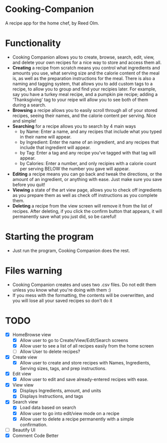# Cooking-Companion
A recipe app for the home chef, by Reed Olm.

# Functionality
- Cooking Companion allows you to create, browse, search, edit, view, and delete your own recipes for a nice way to store and access them all.
- **Creating** a recipe from scratch means you control what ingredients and amounts you use, what serving size and the calorie content of the
meal is, as well as the preparation instructions for the meal. There is also a naming and tagging system, that allows you to add custom tags to a recipe, 
to allow you to group and find your recipies later. For example, say you have a turkey meal recipe, and a pumpkin pie recipe; adding a 
'Thanksgiving' tag to your reipe will allow you to see both of them during a search.
- **Browsing** a recipe allows you to easily scroll through all of your stored recipes, seeing their names, and the calorie content per serving. Nice and simple!
- **Searching** for a recipe allows you to search by 4 main ways
    - by Name: Enter a name, and any recipes that include what you typed in their name will appear.
    - by Ingredient: Enter the name of an ingredient, and any recipes that include that ingredient will appear.
    - by Tag: Enter a tag and any recipe you've tagged with that tag will appear.
    - by Calories: Enter a number, and only recipies with a calorie count per serving BELOW the number you gave will appear.
- **Editing** a recipe means you can go back and tweak the directions, or the amount of an ingredient, or anything with ease. Just make sure you save before you quit!
- **Viewing** a state of the art view page, allows you to check off ingredients as you prepare them as well as check off instructions as you complete them.
- **Deleting** a recipe from the view screen will remove it from the list of recipes. After deleting, if you click the confirm button that appears, it will permanently
save what you just did, so be careful!

# Starting the program
- Just run the program, Cooking Companion does the rest.

# Files warning
- Cooking Companion creates and uses two .csv files. Do not edit them unless you know what you're doing with them :)
- If you mess with the formatting, the contents will be overwritten, and you will lose all your saved recipes so don't do it

# TODO
- [x] HomeBrowse view
   - [x] Allow user to go to Create/View/Edit/Search screens
   - [x] Allow user to see a list of all recipes easily from the home screen
   - [ ] Allow User to delete recipes?
- [x] Create view
  - [x] Allow user to create and store recipes with Names, Ingredients, Serving sizes, tags, and prep instructions.
- [x] Edit view
  - [x] Allow user to edit and save already-entered recipes with ease.
- [x] View view
  - [x] Displays Ingredients, amount, and units
  - [x] Displays Instructions, and tags
- [x] Search view
  - [x] Load data based on search
  - [x] Allow user to go into edit/view mode on a recipe
  - [x] Allow user to delete a recipe permanently with a simple confirmation.
- [ ] Beautify UI
- [x] Comment Code Better
